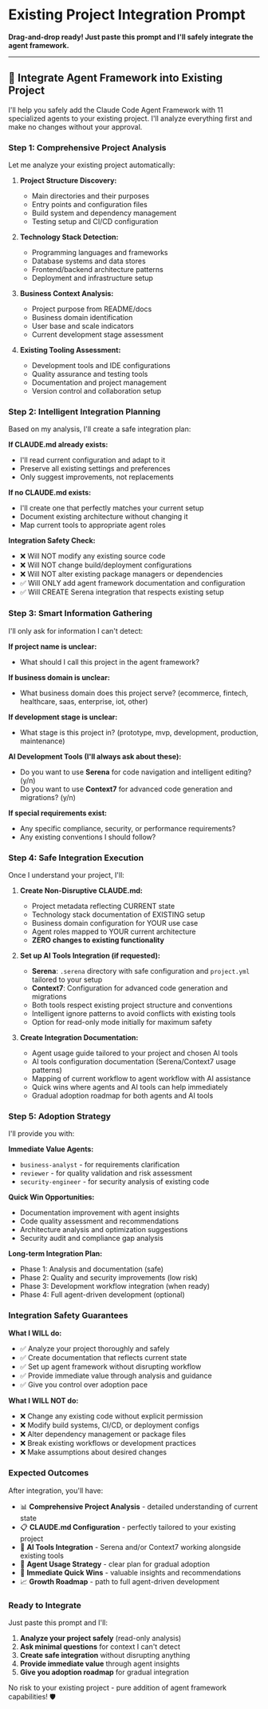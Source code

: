 # Existing Project Integration Prompt

**Drag-and-drop ready! Just paste this prompt and I'll safely integrate the agent framework.**

---

## 🔧 Integrate Agent Framework into Existing Project

I'll help you safely add the Claude Code Agent Framework with 11 specialized agents to your existing project. I'll analyze everything first and make no changes without your approval.

### Step 1: Comprehensive Project Analysis

Let me analyze your existing project automatically:

1. **Project Structure Discovery:**
   - Main directories and their purposes
   - Entry points and configuration files
   - Build system and dependency management
   - Testing setup and CI/CD configuration

2. **Technology Stack Detection:**
   - Programming languages and frameworks
   - Database systems and data stores
   - Frontend/backend architecture patterns
   - Deployment and infrastructure setup

3. **Business Context Analysis:**
   - Project purpose from README/docs
   - Business domain identification
   - User base and scale indicators
   - Current development stage assessment

4. **Existing Tooling Assessment:**
   - Development tools and IDE configurations
   - Quality assurance and testing tools
   - Documentation and project management
   - Version control and collaboration setup

### Step 2: Intelligent Integration Planning

Based on my analysis, I'll create a safe integration plan:

**If CLAUDE.md already exists:**
- I'll read current configuration and adapt to it
- Preserve all existing settings and preferences
- Only suggest improvements, not replacements

**If no CLAUDE.md exists:**
- I'll create one that perfectly matches your current setup
- Document existing architecture without changing it
- Map current tools to appropriate agent roles

**Integration Safety Check:**
- ❌ Will NOT modify any existing source code
- ❌ Will NOT change build/deployment configurations  
- ❌ Will NOT alter existing package managers or dependencies
- ✅ Will ONLY add agent framework documentation and configuration
- ✅ Will CREATE Serena integration that respects existing setup

### Step 3: Smart Information Gathering

I'll only ask for information I can't detect:

**If project name is unclear:**
- What should I call this project in the agent framework?

**If business domain is unclear:**
- What business domain does this project serve? (ecommerce, fintech, healthcare, saas, enterprise, iot, other)

**If development stage is unclear:**
- What stage is this project in? (prototype, mvp, development, production, maintenance)

**AI Development Tools (I'll always ask about these):**
- Do you want to use **Serena** for code navigation and intelligent editing? (y/n)
- Do you want to use **Context7** for advanced code generation and migrations? (y/n)

**If special requirements exist:**
- Any specific compliance, security, or performance requirements?
- Any existing conventions I should follow?

### Step 4: Safe Integration Execution

Once I understand your project, I'll:

1. **Create Non-Disruptive CLAUDE.md:**
   - Project metadata reflecting CURRENT state
   - Technology stack documentation of EXISTING setup
   - Business domain configuration for YOUR use case
   - Agent roles mapped to YOUR current architecture
   - **ZERO changes to existing functionality**

2. **Set up AI Tools Integration (if requested):**
   - **Serena**: `.serena` directory with safe configuration and `project.yml` tailored to your setup
   - **Context7**: Configuration for advanced code generation and migrations
   - Both tools respect existing project structure and conventions
   - Intelligent ignore patterns to avoid conflicts with existing tools
   - Option for read-only mode initially for maximum safety

3. **Create Integration Documentation:**
   - Agent usage guide tailored to your project and chosen AI tools
   - AI tools configuration documentation (Serena/Context7 usage patterns)
   - Mapping of current workflow to agent workflow with AI assistance
   - Quick wins where agents and AI tools can help immediately
   - Gradual adoption roadmap for both agents and AI tools

### Step 5: Adoption Strategy

I'll provide you with:

**Immediate Value Agents:**
- `business-analyst` - for requirements clarification
- `reviewer` - for quality validation and risk assessment
- `security-engineer` - for security analysis of existing code

**Quick Win Opportunities:**
- Documentation improvement with agent insights
- Code quality assessment and recommendations  
- Architecture analysis and optimization suggestions
- Security audit and compliance gap analysis

**Long-term Integration Plan:**
- Phase 1: Analysis and documentation (safe)
- Phase 2: Quality and security improvements (low risk)
- Phase 3: Development workflow integration (when ready)
- Phase 4: Full agent-driven development (optional)

### Integration Safety Guarantees

**What I WILL do:**
- ✅ Analyze your project thoroughly and safely
- ✅ Create documentation that reflects current state
- ✅ Set up agent framework without disrupting workflow
- ✅ Provide immediate value through analysis and guidance
- ✅ Give you control over adoption pace

**What I WILL NOT do:**
- ❌ Change any existing code without explicit permission
- ❌ Modify build systems, CI/CD, or deployment configs
- ❌ Alter dependency management or package files
- ❌ Break existing workflows or development practices
- ❌ Make assumptions about desired changes

### Expected Outcomes

After integration, you'll have:

- 📊 **Comprehensive Project Analysis** - detailed understanding of current state
- 📋 **CLAUDE.md Configuration** - perfectly tailored to your existing project  
- 🔧 **AI Tools Integration** - Serena and/or Context7 working alongside existing tools
- 🎯 **Agent Usage Strategy** - clear plan for gradual adoption
- 🚀 **Immediate Quick Wins** - valuable insights and recommendations
- 📈 **Growth Roadmap** - path to full agent-driven development

### Ready to Integrate

Just paste this prompt and I'll:
1. **Analyze your project safely** (read-only analysis)
2. **Ask minimal questions** for context I can't detect
3. **Create safe integration** without disrupting anything
4. **Provide immediate value** through agent insights
5. **Give you adoption roadmap** for gradual integration

No risk to your existing project - pure addition of agent framework capabilities! 🛡️